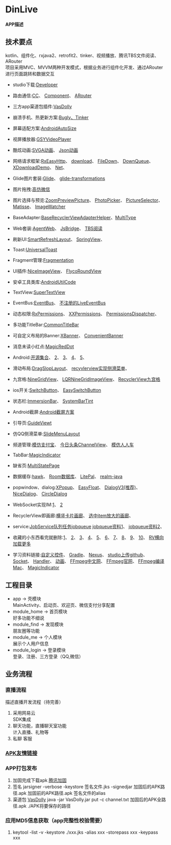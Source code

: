 # DinLive
**APP描述**
## 技术要点  
kotlin、组件化、rxjava2、retrofit2、tinker、视频播放、腾讯TBS文件阅读、ARouter  
项目采用MVC、MVVM两种开发模式，根据业务进行组件化开发、通过ARouter进行页面跳转和数据交互  
- studio下载:[Developer](https://developer.android.google.cn)
- 路由通信:[CC](https://qibilly.com/CC-website)、
          [Component](https://github.com/xiaojinzi123/Component)、
          [ARouter](https://github.com/alibaba/ARouter/blob/master/README_CN.md)
- 三方app渠道包插件:[VasDolly](https://github.com/Tencent/VasDolly/blob/master/command/README.md)
- 崩溃手机、热更新方案:[Bugly、Tinker](https://bugly.qq.com/docs/)
- 屏幕适配方案:[AndroidAutoSize](https://github.com/JessYanCoding/AndroidAutoSize/blob/master/README-zh.md)
- 视屏播放器:[GSYVideoPlayer](https://github.com/CarGuo/GSYVideoPlayer)
- 酷炫动画:[SVGA动画](http://svga.io)、
          [Json动画](https://github.com/airbnb/lottie-android)
- 网络请求框架:[RxEasyHttp](https://github.com/zhou-you/RxEasyHttp)、
             [download](https://github.com/zhoukang99/download)、
             [FileDown](https://github.com/zlwmzh/FileDown)、
             [DownQueue](https://github.com/Vurtex/DownQueue)、
             [XDownloadDemo](https://github.com/msdgwzhy6/XDownloadDemo)、
             [Net](https://github.com/liangjingkanji/Net)、
- Glide图片套装:[Glide](https://github.com/bumptech/glide)、
               [glide-transformations](https://github.com/wasabeef/glide-transformations)
- 图片拖拽:[高仿微信](https://github.com/githubwing/DragPhotoView)
- 图片选择与预览:[ZoomPreviewPicture](https://github.com/yangchaojiang/ZoomPreviewPicture)、
              [PhotoPicker](https://github.com/yudu233/PhotoPicker)、
              [PictureSelector](https://github.com/LuckSiege/PictureSelector)、
              [Matisse](https://github.com/zhihu/Matisse)、
              [ImageWatcher](https://github.com/iielse/ImageWatcher)
- BaseAdapter:[BaseRecyclerViewAdapterHelper](https://github.com/CymChad/BaseRecyclerViewAdapterHelper)、[MultiType](https://github.com/drakeet/MultiType)
- Web套装:[AgentWeb](https://github.com/Justson/AgentWeb)、
         [JsBridge](https://github.com/lzyzsd/JsBridge)、
         [TBS阅读](https://x5.tencent.com)
- 刷新UI:[SmartRefreshLayout](https://github.com/scwang90/SmartRefreshLayout)、
        [SpringView](https://github.com/liaoinstan/SpringView)、
- Toast:[UniversalToast](https://github.com/bboylin/UniversalToast)
- Fragment管理:[Fragmentation](https://github.com/YoKeyword/Fragmentation/tree/master)
- UI插件:[NiceImageView](https://github.com/SheHuan/NiceImageView)、
        [FlycoRoundView](https://github.com/H07000223/FlycoRoundView)
- 安卓工具类库:[AndroidUtilCode](https://github.com/Blankj/AndroidUtilCode)
- TextView:[SuperTextView](https://github.com/chenBingX/SuperTextView)
- EventBus:[EventBus](https://github.com/greenrobot/EventBus)、
           [不注册的LiveEventBus](https://github.com/JeremyLiao/LiveEventBus)
- 动态权限:[RxPermissions](https://github.com/tbruyelle/RxPermissions)、
          [XXPermissions](https://github.com/getActivity/XXPermissions)、
          [PermissionsDispatcher](https://github.com/permissions-dispatcher/PermissionsDispatcher)、
- 多功能TitleBar:[CommonTitleBar](https://github.com/wuhenzhizao/android-titlebar)
- 可自定义布局的Banner:[XBanner](https://github.com/xiaohaibin/XBanner)、
                    [ConvenientBanner](https://github.com/saiwu-bigkoo/Android-ConvenientBanner)
- 消息未读小红点:[MagicRedDot](https://github.com/kanglongba/MagicRedDot)
- Android:[开源集合](https://hndeveloper.github.io/2017/github-android-ui.html#Spinner)、
          [2](https://blog.csdn.net/csdn576038874/article/details/81200674)、
          [3](https://github.com/XXApple/AndroidLibs/tree/master/完整开源项目Project)、
          [4](https://www.jianshu.com/p/67da7b78e78a)、
          [5](https://github.com/SenhLinsh/Android-Hot-Libraries)、
- 滑动布局:[DragSlopLayout](https://github.com/Rukey7/DragSlopLayout)、
          [recyvlerview实现侧滑菜单](https://github.com/aitsuki/SwipeMenuRecyclerView)、
- 九宫格:[NineGridView](https://github.com/Vanish136/NineGridView)、
        [LQRNineGridImageView](https://github.com/GitLqr/LQRNineGridImageView)、
        [RecyclerView九宫格](https://blog.csdn.net/cjs1534717040/article/details/78459821)
- ios开关:[SwitchButton](https://github.com/zcweng/SwitchButton)、
         [EasySwitchButton](https://github.com/heshiweij/EasySwitchButton)
- 状态栏:[ImmersionBar](https://github.com/gyf-dev/ImmersionBar)、
        [SystemBarTint](https://github.com/jgilfelt/SystemBarTint)
- Android截屏:[Android截屏方案](https://www.jianshu.com/p/980a75a31f2f)
- 引导页:[GuideViewt](https://github.com/binIoter/GuideView)
- 仿QQ侧滑菜单:[SlideMenuLayout](https://github.com/JingYeoh/SlideMenuLayout)
- 频道管理:[模仿支付宝](http://www.apkbus.com/thread-600249-1-1.html)、
          [今日头条ChannelView](https://github.com/chengzhicao/ChannelView)、
          [模仿人人车](http://www.apkbus.com/thread-600215-1-1.html)
- TabBar:[MagicIndicator](https://github.com/hackware1993/MagicIndicator)
- 缺省页:[MultiStatePage](https://github.com/Zhao-Yan-Yan/MultiStatePage)
- 数据缓存:[hawk](https://github.com/orhanobut/hawk)、
          [Room数据库](https://developer.android.google.cn/jetpack/androidx/releases/room)、
          [LitePal](https://github.com/guolindev/LitePal)、
          [realm-java](https://github.com/realm/realm-java)
- popwindow、dialog:[XPopup](https://github.com/li-xiaojun/XPopup)、
            [EasyFloat](https://github.com/princekin-f/EasyFloat)、
            [DialogV3(推荐)](https://github.com/kongzue/DialogV3)、
            [NiceDialog](https://github.com/SheHuan/NiceDialog)、
            [CircleDialog](https://github.com/mylhyl/Android-CircleDialog)
- WebSocket实现IM:[1](https://github.com/0xZhangKe/WebSocketDemo)、
          [2](https://github.com/yangxch/WebSocketClient)     
- RecyclerView即画廊:[横竖卡片画廊](https://github.com/Azoft/CarouselLayoutManager)、
                     [选中item放大的画廊](https://github.com/yarolegovich/DiscreteScrollView)、
- service:[JobService队列任务jobqueue](https://github.com/yigit/android-priority-jobqueue)
          [jobqueue资料1](https://blog.csdn.net/moonshine99/article/details/77862254)、
          [jobqueue资料2](https://segmentfault.com/a/1190000040300302)、
                     
- 收藏的小东西看完就删除:[1](https://github.com/Yellow5A5/ClearScreenHelper)、
                     [2](https://github.com/Qiang3570/LiveLayout)、
                     [3](https://github.com/zuiwuyuan/WeChatPswKeyboard)、
                     [4](https://github.com/panpf/spider-web-score-view)、
                     [5](https://github.com/zhangyuChen1991/Roll3DImageView)、
                     [6](https://github.com/ernestoyaquello/VerticalStepperForm)、
                     [7](https://github.com/ToDou/appbarlayout-spring-behavior)、
                     [8](https://github.com/chilijung/android-stepsview)、
                     [9](https://github.com/XXApple/AndroidLibs)、
                     [10](https://github.com/bingoogolapple/BGAPhotoPicker-Android)、
                     [RV横向加载更多](https://blog.csdn.net/lanxuan1993/article/details/94559744)
 - 学习资料链接:[自定义控件](https://blog.csdn.net/harvic880925/article/details/50995268)、
              [Gradle](https://blog.csdn.net/heqiangflytosky/article/details/50853268)、
              [Nexus](https://blog.csdn.net/qinlincnds/article/details/90757619)、
              [studio上传github](https://www.cnblogs.com/imqsl/p/6763133.html)、
              [Socket](https://www.jianshu.com/p/c27c4e9b2211)、
              [Handler](https://www.jianshu.com/p/f7cabfe19720)、
              [动画](https://www.jianshu.com/p/769242cba1f8)、
              [FFmpeg中文网](http://www.ffmpeg.club/android.html)、
              [FFmpeg官网](https://www.ffmpeg.org)、
              [FFmpeg编译Mac](https://zhuanlan.zhihu.com/p/76462890)、
              [MagicIndicator](https://github.com/hackware1993/MagicIndicator)
                 
## 工程目录
- app -> 壳模块  
    MainActivity、启动页、欢迎页、微信支付分享配置 
- module_home -> 首页模块  
    好多功能不细说
- module_find -> 发现模块  
    朋友圈等功能
- module_me -> 个人模块  
    展示个人用户信息
- module_login -> 登录模块  
    登录、注册、三方登录（QQ,微信）
## 业务流程

### 直播流程  
描述直播开发流程（待完善）

1. 采用网易云      
    SDK集成
2. 聊天功能，直播聊天室功能  
    计入直播、礼物等
3. 私聊 
   客服
### [APK友情链接](https://www.pgyer.com/hOPa)
 
### APP打包发布
1. 加固完成下载apk [腾讯加固](https://wetest.qq.com/product/appReinforcement)
2. 签名 jarsigner -verbose -keystore 签名文件.jks -signedjar 加固后的APK路径.apk 加固前的APK路径.apk 签名文件的alias
3. 渠道包 [VasDolly](https://github.com/Tencent/VasDolly/blob/master/command/README.md) java -jar VasDolly.jar put -c channel.txt 加固后的APK全路径.apk ./APK将要保存的路径

### 应用MD5信息获取（app完整性校验需要） 
1. keytool -list -v -keystore ./xxx.jks -alias xxx -storepass xxx -keypass xxx
